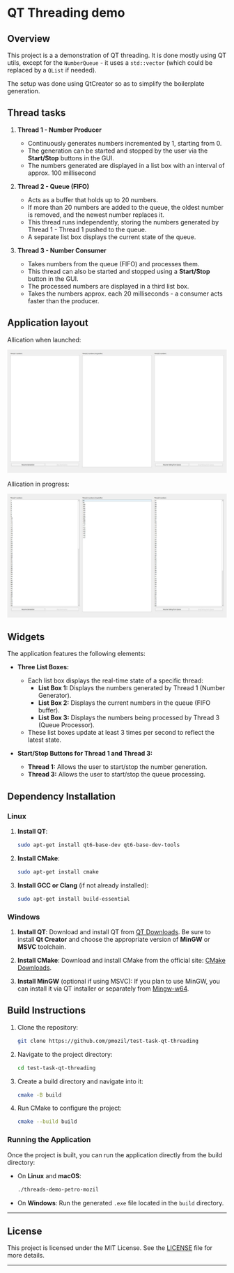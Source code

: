 # QT Threading demo

## Overview

This project is a a demonstration of QT threading. It is done mostly using QT utils,
except for the `NumberQueue` - it uses a `std::vector` (which could be replaced by a `QList` if needed).

The setup was done using QtCreator so as to simplify the boilerplate generation.

## Thread tasks

1. **Thread 1 - Number Producer**
   - Continuously generates numbers incremented by 1, starting from 0.
   - The generation can be started and stopped by the user via the **Start/Stop** buttons in the GUI.
   - The numbers generated are displayed in a list box with an interval of approx. 100 millisecond

2. **Thread 2 - Queue (FIFO)**
   - Acts as a buffer that holds up to 20 numbers.
   - If more than 20 numbers are added to the queue, the oldest number is removed, and the newest number replaces it.
   - This thread runs independently, storing the numbers generated by Thread 1 - Thread 1 pushed to the queue.
   - A separate list box displays the current state of the queue.

3. **Thread 3 - Number Consumer**
   - Takes numbers from the queue (FIFO) and processes them.
   - This thread can also be started and stopped using a **Start/Stop** button in the GUI.
   - The processed numbers are displayed in a third list box.
   - Takes the numbers approx. each 20 milliseconds - a consumer acts faster than the producer.

## Application layout

Allication when launched:

![Application when launched](./images/app_empty.jpg)


Allication in progress:

![Application when launched](./images/app_in_progress.jpg)

## Widgets

The application features the following elements:
- **Three List Boxes:**
  - Each list box displays the real-time state of a specific thread:
    - **List Box 1:** Displays the numbers generated by Thread 1 (Number Generator).
    - **List Box 2:** Displays the current numbers in the queue (FIFO buffer).
    - **List Box 3:** Displays the numbers being processed by Thread 3 (Queue Processor).
  - These list boxes update at least 3 times per second to reflect the latest state.

- **Start/Stop Buttons for Thread 1 and Thread 3:**
  - **Thread 1:** Allows the user to start/stop the number generation.
  - **Thread 3:** Allows the user to start/stop the queue processing.

## Dependency Installation

### Linux

1. **Install QT**:
    ```bash
    sudo apt-get install qt6-base-dev qt6-base-dev-tools
    ```

2. **Install CMake**:
    ```bash
    sudo apt-get install cmake
    ```

3. **Install GCC or Clang** (if not already installed):
    ```bash
    sudo apt-get install build-essential
    ```

### Windows

1. **Install QT**:
   Download and install QT from [QT Downloads](https://www.qt.io/download). Be sure to install **Qt Creator** and choose the appropriate version of **MinGW** or **MSVC** toolchain.

2. **Install CMake**:
   Download and install CMake from the official site: [CMake Downloads](https://cmake.org/download/).

3. **Install MinGW** (optional if using MSVC):
   If you plan to use MinGW, you can install it via QT installer or separately from [Mingw-w64](https://sourceforge.net/projects/mingw-w64/).

## Build Instructions

1. Clone the repository:
    ```bash
    git clone https://github.com/pmozil/test-task-qt-threading
    ```

2. Navigate to the project directory:
    ```bash
    cd test-task-qt-threading
    ```

3. Create a build directory and navigate into it:
    ```bash
    cmake -B build
    ```

4. Run CMake to configure the project:
    ```bash
    cmake --build build
    ```

### Running the Application
Once the project is built, you can run the application directly from the build directory:
- On **Linux** and **macOS**:
   ```bash
   ./threads-demo-petro-mozil
   ```
- On **Windows**:
   Run the generated `.exe` file located in the `build` directory.

---

## License
This project is licensed under the MIT License. See the [LICENSE](LICENSE) file for more details.

---
